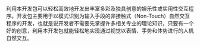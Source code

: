 利用本开发包可以轻松高效地开发出丰富多彩及独具创意的娱乐性或实用性交互程序。开发包主要用于以模式识别为输入手段的非接触式（Non-Touch）自然交互程序的开发，也就是说开发者不需要先掌握许多相关专业的理论知识，只要有一个好的创意，利用本开发包就能轻松地实现通过视觉以表情、手势和体势进行的人机自然交互。